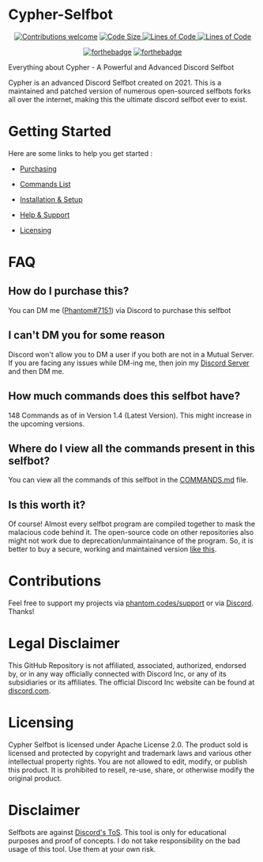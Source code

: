 # Cypher-Selfbot

<p align="center">
  <a href="https://github.com/SealedSaucer/Cypher-Selfbot"><img src="https://img.shields.io/badge/Contributions-Welcome-green?style=for-the-badge&logo=github" alt="Contributions welcome"/></a>
  <a href="https://github.com/SealedSaucer/Cypher-Selfbot"><img src="https://img.shields.io/badge/Code%20Size-40%20MB-blue?style=for-the-badge" alt="Code Size"/>
  <a href="https://github.com/SealedSaucer/Cypher-Selfbot"><img src="https://img.shields.io/badge/Lines%20of%20Code-3.2K-blue?style=for-the-badge" alt="Lines of Code"/>
  <a href="https://github.com/SealedSaucer/Cypher-Selfbot"><img src="https://img.shields.io/badge/Current%20Version-1.4-blue?style=for-the-badge" alt="Lines of Code"/>
</p>

<p align="center">
  <a href="https://phantomcodes.ga"><img src="https://forthebadge.com/images/badges/built-by-developers.svg" alt="forthebadge"/></a>
  <a href="https://github.com/SealedSaucer/Cypher-Selfbot"><img src="https://forthebadge.com/images/badges/built-with-love.svg" alt="forthebadge"/></a>
</p>

Everything about Cypher - A Powerful and Advanced Discord Selfbot

Cypher is an advanced Discord Selfbot created on 2021. This is a maintained and patched version of numerous open-sourced selfbots forks all over the internet, making this the ultimate discord selfbot ever to exist.

# Getting Started

Here are some links to help you get started : 

- [Purchasing](https://github.com/SealedSaucer/Cypher-Selfbot/blob/main/README.md#how-do-i-purchase-this)

- [Commands List](COMMANDS.md)

- [Installation & Setup](SETUP.md)

- [Help & Support](https://dsc.gg/phantom)

- [Licensing](https://github.com/SealedSaucer/Cypher-Selfbot/blob/main/README.md#licensing)

# FAQ

## How do I purchase this?

You can DM me ([Phantom#7151](https://dsc.gg/phantom)) via Discord to purchase this selfbot

## I can't DM you for some reason

Discord won't allow you to DM a user if you both are not in a Mutual Server. If you are facing any issues while DM-ing me, then join my [Discord Server](https://dsc.gg/phantom) and then DM me.

## How much commands does this selfbot have?

148 Commands as of in Version 1.4 (Latest Version). This might increase in the upcoming versions.

## Where do I view all the commands present in this selfbot?

You can view all the commands of this selfbot in the [COMMANDS.md](COMMANDS.md) file.

## Is this worth it?

Of course! Almost every selfbot program are compiled together to mask the malacious code behind it. The open-source code on other repositories also might not work due to deprecation/unmaintainance of the program. So, it is better to buy a secure, working and maintained version [like this](https://github.com/SealedSaucer/Cypher-Selfbot).

# Contributions

Feel free to support my projects via [phantom.codes/support](https://phantom.codes/support) or via [Discord](https://dsc.gg/phantom). Thanks!

# Legal Disclaimer

This GitHub Repository is not affiliated, associated, authorized, endorsed by, or in any way officially connected with Discord Inc, or any of its subsidiaries or its affiliates. The official Discord Inc website can be found at [discord.com](https://discord.com).

# Licensing

Cypher Selfbot is licensed under Apache License 2.0. The product sold is licensed and protected by copyright and trademark laws and various other intellectual property rights. You are not allowed to edit, modify, or publish this product. It is prohibited to resell, re-use, share, or otherwise modify the original product.

# Disclaimer

Selfbots are against [Discord's ToS](https://discord.com/terms). This tool is only for educational purposes and proof of concepts. I do not take responsibility on the bad usage of this tool. Use them at your own risk.
